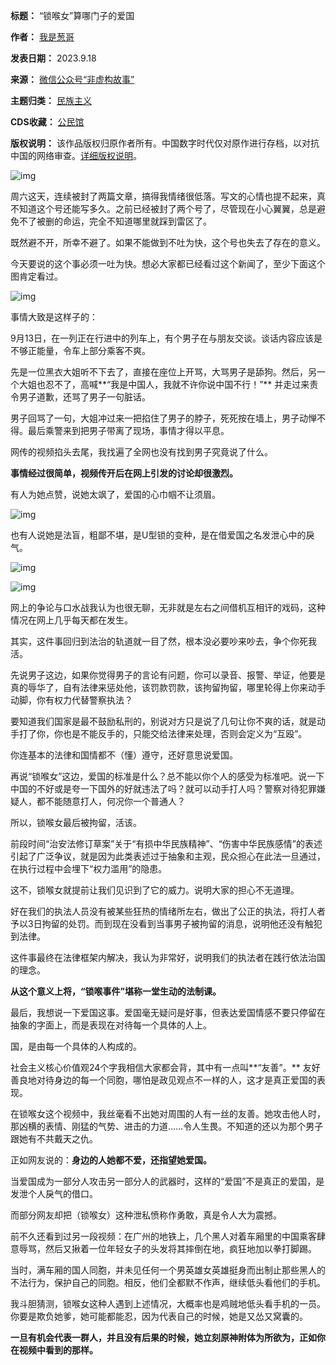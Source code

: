 

**标题：** “锁喉女”算哪门子的爱国  

**作者：** [我是葱哥](https://chinadigitaltimes.net/space/非虚构故事)  

**发表日期：** 2023.9.18  

**来源：** [微信公众号“非虚构故事”](https://web.archive.org/web/https://mp.weixin.qq.com/s/wHXk-356HfupVKiTPy4_4Q)  

**主题归类：** [民族主义](https://chinadigitaltimes.net/space/民族主义)  

**CDS收藏：** [公民馆](https://chinadigitaltimes.net/space/%E5%85%AC%E6%B0%91%E9%A6%86)  

**版权说明：** 该作品版权归原作者所有。中国数字时代仅对原作进行存档，以对抗中国的网络审查。[详细版权说明](https://chinadigitaltimes.net/chinese/copyright)。


![img](https://chinadigitaltimes.net/chinese/files/2023/09/post-700318-650869ed41cd7.png)


周六这天，连续被封了两篇文章，搞得我情绪很低落。写文的心情也提不起来，真不知道这个号还能写多久。之前已经被封了两个号了，尽管现在小心翼翼，总是避免不了被删的命运，完全不知道哪里就踩到雷区了。


既然避不开，所幸不避了。如果不能做到不吐为快，这个号也失去了存在的意义。


今天要说的这个事必须一吐为快。想必大家都已经看过这个新闻了，至少下面这个图肯定看过。


![img](https://chinadigitaltimes.net/chinese/files/2023/09/post-700318-650869ed5ee12.)


事情大致是这样子的：


9月13日，在一列正在行进中的列车上，有个男子在与朋友交谈。谈话内容应该是不够正能量，令车上部分乘客不爽。


先是一位黑衣大姐听不下去了，直接在座位上开骂，大骂男子是舔狗。然后，另一个大姐也忍不了，高喊**“我是中国人，我就不许你说中国不行！”** 并走过来责令男子道歉，还骂了男子一句脏话。


男子回骂了一句，大姐冲过来一把掐住了男子的脖子，死死按在墙上，男子动惮不得。最后乘警来到把男子带离了现场，事情才得以平息。


网传的视频掐头去尾，我找遍了全网也没有找到男子究竟说了什么。


**事情经过很简单，视频传开后在网上引发的讨论却很激烈。** 


有人为她点赞，说她太飒了，爱国的心巾帼不让须眉。


![img](https://chinadigitaltimes.net/chinese/files/2023/09/post-700318-650869ed757a7.)


也有人说她是法盲，粗鄙不堪，是U型锁的变种，是在借爱国之名发泄心中的戾气。


![img](https://chinadigitaltimes.net/chinese/files/2023/09/post-700318-650869ed958ce.png)


![img](https://chinadigitaltimes.net/chinese/files/2023/09/post-700318-650869edab19b.png)


网上的争论与口水战我认为也很无聊，无非就是左右之间借机互相讦的戏码，这种情况在网上几乎每天都在发生。


其实，这件事回归到法治的轨道就一目了然，根本没必要吵来吵去，争个你死我活。


先说男子这边，如果你觉得男子的言论有问题，你可以录音、报警、举证，他要是真的辱华了，自有法律来惩处他，该罚款罚款，该拘留拘留，哪里轮得上你来动手动脚，你有权力代替警察执法？


要知道我们国家是最不鼓励私刑的，别说对方只是说了几句让你不爽的话，就是动手打了你，你也是不能反手的，只能交给法律来处理，否则会定义为“互殴”。


你连基本的法律和国情都不（懂）遵守，还好意思说爱国。


再说“锁喉女”这边，爱国的标准是什么？总不能以你个人的感受为标准吧。说一下中国的不好或是夸一下国外的好就违法了吗？就可以动手打人吗？警察对待犯罪嫌疑人，都不能随意打人，何况你一个普通人？


所以，锁喉女最后被拘留，活该。


前段时间“治安法修订草案”关于“有损中华民族精神”、“伤害中华民族感情”的表述引起了广泛争议，就是因为此类表述过于抽象和主观，民众担心在此法一旦通过，在执行过程中会埋下“权力滥用”的隐患。


这不，锁喉女就提前让我们见识到了它的威力。说明大家的担心不无道理。


好在我们的执法人员没有被某些狂热的情绪所左右，做出了公正的执法，将打人者予以3日拘留的处罚。而到现在没看到当事男子被拘留的消息，说明他还没有触犯到法律。


这件事最终在法律框架内解决，我认为非常好，说明我们的执法者在践行依法治国的理念。


**从这个意义上将，“锁喉事件”堪称一堂生动的法制课。** 


最后，我想说一下爱国这事。爱国毫无疑问是好事，但表达爱国情感不要只停留在抽象的字面上，而是表现在对待每一个具体的人上。


国，是由每一个具体的人构成的。


社会主义核心价值观24个字我相信大家都会背，其中有一点叫**“友善”。** 友好善良地对待身边的每一个同胞，哪怕是政见观点不一样的人，这才是真正爱国的表现。


在锁喉女这个视频中，我丝毫看不出她对周围的人有一丝的友善。她攻击他人时，那凶横的表情、刚猛的气势、进击的力道……令人生畏。不知道的还以为那个男子跟她有不共戴天之仇。


正如网友说的：**身边的人她都不爱，还指望她爱国。** 


当爱国成为一部分人攻击另一部分人的武器时，这样的“爱国”不是真正的爱国，是发泄个人戾气的借口。


而部分网友却把（锁喉女）这种泄私愤称作勇敢，真是令人大为震撼。


前不久还看到过另一段视频：在广州的地铁上，几个黑人对着车厢里的中国乘客肆意辱骂，然后又揪着一位年轻女子的头发将其摔倒在地，疯狂地加以拳打脚踢。


当时，满车厢的国人同胞，并未见任何一个男英雄女英雄挺身而出制止那些黑人的不法行为，保护自己的同胞。相反，他们全都默不作声，继续低头看他们的手机。


我斗胆猜测，锁喉女这种人遇到上述情况，大概率也是鸡贼地低头看手机的一员。你要是欺负她爹，她可能都能忍，因为代表自己的时候，她是又怂又窝囊的。


**一旦有机会代表一群人，并且没有后果的时候，她立刻原神附体为所欲为，正如你在视频中看到的那样。** 

